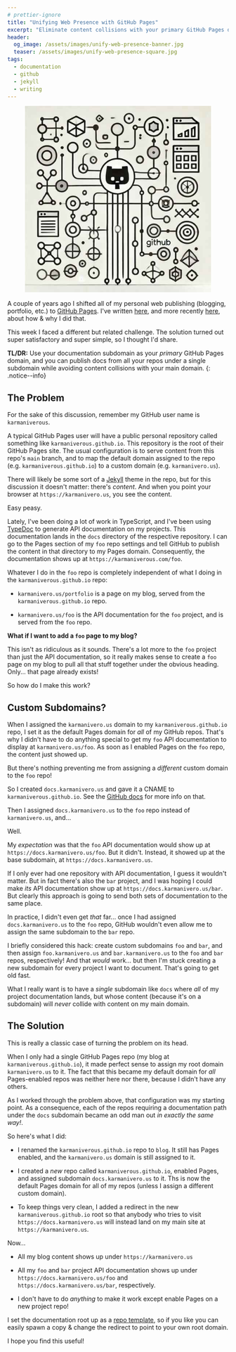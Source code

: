 ```yaml
---
# prettier-ignore
title: "Unifying Web Presence with GitHub Pages"
excerpt: "Eliminate content collisions with your primary GitHub Pages domain & unify all your GitHub project documentation pages under a single subdomain."
header:
  og_image: /assets/images/unify-web-presence-banner.jpg
  teaser: /assets/images/unify-web-presence-square.jpg
tags:
  - documentation
  - github
  - jekyll
  - writing
---
```


<figure class="align-left drop-image">
    <img src="/assets/images/unify-web-presence-square.jpg">
</figure>

A couple of years ago I shifted all of my personal web publishing (blogging, portfolio, etc.) to [GitHub Pages](https://pages.github.com/). I've written [here](/blog/hello-again-world), and more recently [here](/blog/hello-world-redux), about how & why I did that.

This week I faced a different but related challenge. The solution turned out super satisfactory and super simple, so I thought I'd share.

**TL/DR:** Use your documentation subdomain as your _primary_ GitHub Pages domain, and you can publish docs from all your repos under a single subdomain while avoiding content collisions with your main domain.
{: .notice--info}

## The Problem

For the sake of this discussion, remember my GitHub user name is `karmaniverous`.

A typical GitHub Pages user will have a public personal repository called something like `karmaniverous.github.io`. This repository is the root of their GitHub Pages site. The usual configuration is to serve content from this repo's `main` branch, and to map the default domain assigned to the repo (e.g. `karmaniverous.github.io`) to a custom domain (e.g. `karmanivero.us`).

There will likely be some sort of a [Jekyll](https://jekyllrb.com/) theme in the repo, but for this discussion it doesn't matter: there's _content_. And when you point your browser at `https://karmanivero.us`, you see the content.

Easy peasy.

Lately, I've been doing a lot of work in TypeScript, and I've been using [TypeDoc](https://typedoc.org/) to generate API documentation on my projects. This documentation lands in the `docs` directory of the respective repository. I can go to the Pages section of my `foo` repo settings and tell GitHub to publish the content in that directory to my Pages domain. Consequently, the documentation shows up at `https://karmaniverous.com/foo`.

Whatever I do in the `foo` repo is completely independent of what I doing in the `karmaniverous.github.io` repo:

- `karmanivero.us/portfolio` is a page on my blog, served from the `karmaniverous.github.io` repo.

- `karmanivero.us/foo` is the API documentation for the `foo` project, and is served from the `foo` repo.

**What if I want to add a `foo` page to my blog?**

This isn't as ridiculous as it sounds. There's a lot more to the `foo` project than just the API documentation, so it really makes sense to create a `foo` page on my blog to pull all that stuff together under the obvious heading. Only... that page already exists!

So how do I make this work?

## Custom Subdomains?

When I assigned the `karmanivero.us` domain to my `karmaniverous.github.io` repo, I set it as the default Pages domain for _all_ of my GitHub repos. That's why I didn't have to do anything special to get my `foo` API documentation to display at `karmanivero.us/foo`. As soon as I enabled Pages on the `foo` repo, the content just showed up.

But there's nothing preventing me from assigning a _different_ custom domain to the `foo` repo!

So I created `docs.karmanivero.us` and gave it a CNAME to `karmaniverous.github.io`. See the [GitHub docs](https://docs.github.com/en/pages/configuring-a-custom-domain-for-your-github-pages-site) for more info on that.

Then I assigned `docs.karmanivero.us` to the `foo` repo instead of `karmanivero.us`, and...

Well.

My _expectation_ was that the `foo` API documentation would show up at `https://docs.karmanivero.us/foo`. But it didn't. Instead, it showed up at the base subdomain, at `https://docs.karmanivero.us`.

If I only ever had one repository with API documentation, I guess it wouldn't matter. But in fact there's also the `bar` project, and I was hoping I could make _its_ API documentation show up at `https://docs.karmanivero.us/bar`. But clearly this approach is going to send both sets of documentation to the same place.

In practice, I didn't even get _that_ far... once I had assigned `docs.karmanivero.us` to the `foo` repo, GitHub wouldn't even allow me to assign the same subdomain to the `bar` repo.

I briefly considered this hack: create custom subdomains `foo` and `bar`, and then assign `foo.karmanivero.us` and `bar.karmanivero.us` to the `foo` and `bar` repos, respectively! And that _would_ work... but then I'm stuck creating a new subdomain for every project I want to document. That's going to get old fast.

What I really want is to have a _single_ subdomain like `docs` where _all_ of my project documentation lands, but whose content (because it's on a subdomain) will _never_ collide with content on my main domain.

## The Solution

This is really a classic case of turning the problem on its head.

When I only had a single GitHub Pages repo (my blog at `karmaniverous.github.io`), it made perfect sense to assign my root domain `karmanivero.us` to it. The fact that this became my default domain for _all_ Pages-enabled repos was neither here nor there, because I didn't have any others.

As I worked through the problem above, that configuration was my starting point. As a consequence, each of the repos requiring a documentation path under the `docs` subdomain became an odd man out _in exactly the same way!_.

So here's what I did:

- I renamed the `karmaniverous.github.io` repo to `blog`. It still has Pages enabled, and the `karmanivero.us` domain is still assigned to it.

- I created a _new_ repo called `karmaniverous.github.io`, enabled Pages, and assigned subdomain `docs.karmanivero.us` to it. Ths is now the default Pages domain for all of my repos (unless I assign a different custom domain).

- To keep things very clean, I added a redirect in the new `karmaniverous.github.io` root so that anybody who tries to visit `https://docs.karmanivero.us` will instead land on my main site at `https://karmanivero.us`.

Now...

- All my blog content shows up under `https://karmanivero.us`

- All my `foo` and `bar` project API documentation shows up under `https://docs.karmanivero.us/foo` and `https://docs.karmanivero.us/bar`, respectively.

- I don't have to do _anything_ to make it work except enable Pages on a new project repo!

I set the documentation root up as a [repo template](https://github.com/karmaniverous/karmaniverous.github.io), so if you like you can easily spawn a copy & change the redirect to point to your own root domain.

I hope you find this useful!
